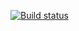 [![Build status](https://ci.appveyor.com/api/projects/status/7pr2ruinixnl7brk?svg=true)](https://ci.appveyor.com/project/gonchikovbb/a-java5-1-card-delivery)